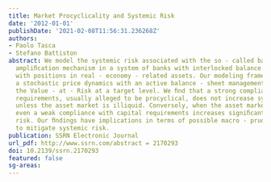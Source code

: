```yaml
---
title: Market Procyclicality and Systemic Risk
date: '2012-01-01'
publishDate: '2021-02-08T11:56:31.236268Z'
authors:
- Paolo Tasca
- Stefano Battiston
abstract: We model the systemic risk associated with the so - called balance - sheet
  ampliﬁcation mechanism in a system of banks with interlocked balance sheets and
  with positions in real - economy - related assets. Our modeling framework integrates
  a stochastic price dynamics with an active balance - sheet management aimed to maintain
  the Value - at - Risk at a target level. We ﬁnd that a strong compliance with capital
  requirements, usually alleged to be procyclical, does not increase systemic risk
  unless the asset market is illiquid. Conversely, when the asset market is illiquid,
  even a weak compliance with capital requirements increases signiﬁcantly systemic
  risk. Our ﬁndings have implications in terms of possible macro - prudential policies
  to mitigate systemic risk.
publication: SSRN Electronic Journal
url_pdf: http://www.ssrn.com/abstract = 2170293
doi: 10.2139/ssrn.2170293
featured: false
sg-areas:
---
```

